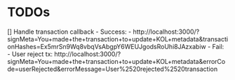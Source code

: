 # TODOs
[] Handle transaction callback
    - Success: 
      - http://localhost:3000/?signMeta=You+made+the+transaction+to+update+KOL+metadata&transactionHashes=Ex5mrSn9Wq8vbqVsAbgpY6WEUJgodsRoUhi8JAzxabiw
    - Fail: 
      - User reject tx: http://localhost:3000/?signMeta=You+made+the+transaction+to+update+KOL+metadata&errorCode=userRejected&errorMessage=User%2520rejected%2520transaction